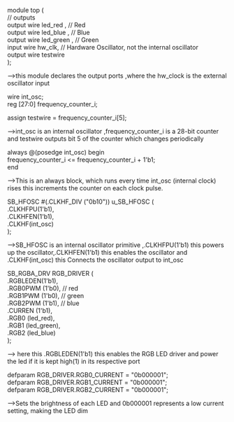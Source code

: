 module top (  
  // outputs  
  output wire led_red  , // Red  
  output wire led_blue , // Blue  
  output wire led_green , // Green  
  input wire hw_clk,  // Hardware Oscillator, not the internal oscillator  
  output wire testwire  
);  


-->this module declares the output ports ,where the hw_clock is the external oscillator input


wire int_osc;  
reg [27:0] frequency_counter_i;  

assign testwire = frequency_counter_i[5];

-->int_osc is an internal oscillator ,frequency_counter_i is a 28-bit counter and testwire outputs bit 5 of the counter which changes periodically

always @(posedge int_osc) begin  
  frequency_counter_i <= frequency_counter_i + 1'b1;  
end


-->This is an always block, which runs every time int_osc (internal clock) rises this increments the counter on each clock pulse.

SB_HFOSC #(.CLKHF_DIV ("0b10")) u_SB_HFOSC (   
  .CLKHFPU(1'b1),   
  .CLKHFEN(1'b1),   
  .CLKHF(int_osc)  
);  


-->SB_HFOSC is an internal oscillator primitive ,.CLKHFPU(1'b1) this powers up the oscillator,.CLKHFEN(1'b1) this enables the oscillator and .CLKHF(int_osc) this Connects the oscillator output to int_osc


SB_RGBA_DRV RGB_DRIVER (  
  .RGBLEDEN(1'b1),  
  .RGB0PWM (1'b0), // red  
  .RGB1PWM (1'b0), // green  
  .RGB2PWM (1'b1), // blue  
  .CURREN  (1'b1),  
  .RGB0    (led_red),   
  .RGB1    (led_green),  
  .RGB2    (led_blue)  
);  


--> here this .RGBLEDEN(1'b1) this enables the RGB LED driver and power the led if it is kept high(1) in its respective port


defparam RGB_DRIVER.RGB0_CURRENT = "0b000001";  
defparam RGB_DRIVER.RGB1_CURRENT = "0b000001";  
defparam RGB_DRIVER.RGB2_CURRENT = "0b000001";  

-->Sets the brightness of each LED and 0b000001 represents a low current setting, making the LED dim
